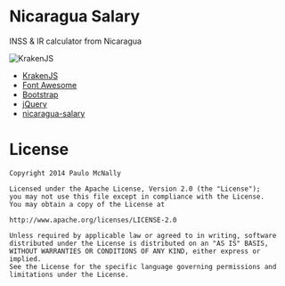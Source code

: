 # Nicaragua Salary

INSS & IR calculator from Nicaragua

![KrakenJS](http://krakenjs.com/img/kraken.svg)

* [KrakenJS](http://krakenjs.com/)
* [Font Awesome](http://fontawesome.io/)
* [Bootstrap](http://getbootstrap.com)
* [jQuery](http://jquery.com/)
* [nicaragua-salary](https://www.npmjs.com/package/nicaragua-salary)

License
=======

    Copyright 2014 Paulo McNally

    Licensed under the Apache License, Version 2.0 (the "License");
    you may not use this file except in compliance with the License.
    You may obtain a copy of the License at

    http://www.apache.org/licenses/LICENSE-2.0

    Unless required by applicable law or agreed to in writing, software
    distributed under the License is distributed on an "AS IS" BASIS,
    WITHOUT WARRANTIES OR CONDITIONS OF ANY KIND, either express or implied.
    See the License for the specific language governing permissions and
    limitations under the License.
